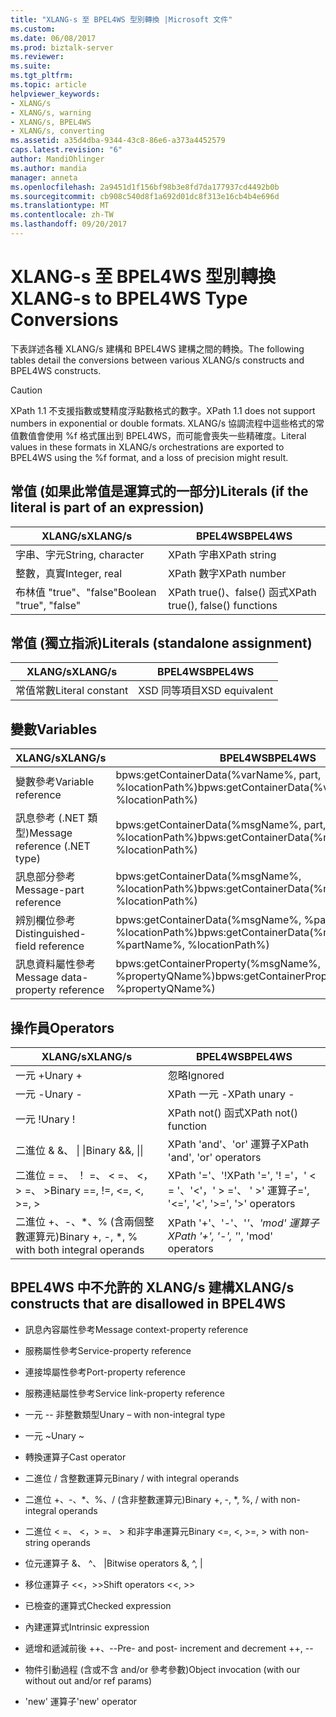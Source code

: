 ```yaml
---
title: "XLANG-s 至 BPEL4WS 型別轉換 |Microsoft 文件"
ms.custom: 
ms.date: 06/08/2017
ms.prod: biztalk-server
ms.reviewer: 
ms.suite: 
ms.tgt_pltfrm: 
ms.topic: article
helpviewer_keywords:
- XLANG/s
- XLANG/s, warning
- XLANG/s, BPEL4WS
- XLANG/s, converting
ms.assetid: a35d4dba-9344-43c8-86e6-a373a4452579
caps.latest.revision: "6"
author: MandiOhlinger
ms.author: mandia
manager: anneta
ms.openlocfilehash: 2a9451d1f156bf98b3e8fd7da177937cd4492b0b
ms.sourcegitcommit: cb908c540d8f1a692d01dc8f313e16cb4b4e696d
ms.translationtype: MT
ms.contentlocale: zh-TW
ms.lasthandoff: 09/20/2017
---
```

# <a name="xlang-s-to-bpel4ws-type-conversions"></a><span data-ttu-id="a7546-102">XLANG-s 至 BPEL4WS 型別轉換</span><span class="sxs-lookup"><span data-stu-id="a7546-102">XLANG-s to BPEL4WS Type Conversions</span></span>
<span data-ttu-id="a7546-103">下表詳述各種 XLANG/s 建構和 BPEL4WS 建構之間的轉換。</span><span class="sxs-lookup"><span data-stu-id="a7546-103">The following tables detail the conversions between various XLANG/s constructs and BPEL4WS constructs.</span></span>  
  
> [!CAUTION]
>  <span data-ttu-id="a7546-104">XPath 1.1 不支援指數或雙精度浮點數格式的數字。</span><span class="sxs-lookup"><span data-stu-id="a7546-104">XPath 1.1 does not support numbers in exponential or double formats.</span></span> <span data-ttu-id="a7546-105">XLANG/s 協調流程中這些格式的常值數值會使用 %f 格式匯出到 BPEL4WS，而可能會喪失一些精確度。</span><span class="sxs-lookup"><span data-stu-id="a7546-105">Literal values in these formats in XLANG/s orchestrations are exported to BPEL4WS using the %f format, and a loss of precision might result.</span></span>  
  
## <a name="literals-if-the-literal-is-part-of-an-expression"></a><span data-ttu-id="a7546-106">常值 (如果此常值是運算式的一部分)</span><span class="sxs-lookup"><span data-stu-id="a7546-106">Literals (if the literal is part of an expression)</span></span>  
  
|<span data-ttu-id="a7546-107">XLANG/s</span><span class="sxs-lookup"><span data-stu-id="a7546-107">XLANG/s</span></span>|<span data-ttu-id="a7546-108">BPEL4WS</span><span class="sxs-lookup"><span data-stu-id="a7546-108">BPEL4WS</span></span>|  
|--------------|-------------|  
|<span data-ttu-id="a7546-109">字串、字元</span><span class="sxs-lookup"><span data-stu-id="a7546-109">String, character</span></span>|<span data-ttu-id="a7546-110">XPath 字串</span><span class="sxs-lookup"><span data-stu-id="a7546-110">XPath string</span></span>|  
|<span data-ttu-id="a7546-111">整數，真實</span><span class="sxs-lookup"><span data-stu-id="a7546-111">Integer, real</span></span>|<span data-ttu-id="a7546-112">XPath 數字</span><span class="sxs-lookup"><span data-stu-id="a7546-112">XPath number</span></span>|  
|<span data-ttu-id="a7546-113">布林值 "true"、"false"</span><span class="sxs-lookup"><span data-stu-id="a7546-113">Boolean "true", "false"</span></span>|<span data-ttu-id="a7546-114">XPath true()、false() 函式</span><span class="sxs-lookup"><span data-stu-id="a7546-114">XPath true(), false() functions</span></span>|  
  
## <a name="literals-standalone-assignment"></a><span data-ttu-id="a7546-115">常值 (獨立指派)</span><span class="sxs-lookup"><span data-stu-id="a7546-115">Literals (standalone assignment)</span></span>  
  
|<span data-ttu-id="a7546-116">XLANG/s</span><span class="sxs-lookup"><span data-stu-id="a7546-116">XLANG/s</span></span>|<span data-ttu-id="a7546-117">BPEL4WS</span><span class="sxs-lookup"><span data-stu-id="a7546-117">BPEL4WS</span></span>|  
|--------------|-------------|  
|<span data-ttu-id="a7546-118">常值常數</span><span class="sxs-lookup"><span data-stu-id="a7546-118">Literal constant</span></span>|<span data-ttu-id="a7546-119">XSD 同等項目</span><span class="sxs-lookup"><span data-stu-id="a7546-119">XSD equivalent</span></span>|  
  
## <a name="variables"></a><span data-ttu-id="a7546-120">變數</span><span class="sxs-lookup"><span data-stu-id="a7546-120">Variables</span></span>  
  
|<span data-ttu-id="a7546-121">XLANG/s</span><span class="sxs-lookup"><span data-stu-id="a7546-121">XLANG/s</span></span>|<span data-ttu-id="a7546-122">BPEL4WS</span><span class="sxs-lookup"><span data-stu-id="a7546-122">BPEL4WS</span></span>|  
|--------------|-------------|  
|<span data-ttu-id="a7546-123">變數參考</span><span class="sxs-lookup"><span data-stu-id="a7546-123">Variable reference</span></span>|<span data-ttu-id="a7546-124">bpws:getContainerData(%varName%,  part, %locationPath%)</span><span class="sxs-lookup"><span data-stu-id="a7546-124">bpws:getContainerData(%varName%,  part, %locationPath%)</span></span>|  
|<span data-ttu-id="a7546-125">訊息參考 (.NET 類型)</span><span class="sxs-lookup"><span data-stu-id="a7546-125">Message reference (.NET type)</span></span>|<span data-ttu-id="a7546-126">bpws:getContainerData(%msgName%, part, %locationPath%)</span><span class="sxs-lookup"><span data-stu-id="a7546-126">bpws:getContainerData(%msgName%, part, %locationPath%)</span></span>|  
|<span data-ttu-id="a7546-127">訊息部分參考</span><span class="sxs-lookup"><span data-stu-id="a7546-127">Message-part reference</span></span>|<span data-ttu-id="a7546-128">bpws:getContainerData(%msgName%, %locationPath%)</span><span class="sxs-lookup"><span data-stu-id="a7546-128">bpws:getContainerData(%msgName%, %locationPath%)</span></span>|  
|<span data-ttu-id="a7546-129">辨別欄位參考</span><span class="sxs-lookup"><span data-stu-id="a7546-129">Distinguished-field reference</span></span>|<span data-ttu-id="a7546-130">bpws:getContainerData(%msgName%, %partName%, %locationPath%)</span><span class="sxs-lookup"><span data-stu-id="a7546-130">bpws:getContainerData(%msgName%, %partName%, %locationPath%)</span></span>|  
|<span data-ttu-id="a7546-131">訊息資料屬性參考</span><span class="sxs-lookup"><span data-stu-id="a7546-131">Message data-property reference</span></span>|<span data-ttu-id="a7546-132">bpws:getContainerProperty(%msgName%, %propertyQName%)</span><span class="sxs-lookup"><span data-stu-id="a7546-132">bpws:getContainerProperty(%msgName%, %propertyQName%)</span></span>|  
  
## <a name="operators"></a><span data-ttu-id="a7546-133">操作員</span><span class="sxs-lookup"><span data-stu-id="a7546-133">Operators</span></span>  
  
|<span data-ttu-id="a7546-134">XLANG/s</span><span class="sxs-lookup"><span data-stu-id="a7546-134">XLANG/s</span></span>|<span data-ttu-id="a7546-135">BPEL4WS</span><span class="sxs-lookup"><span data-stu-id="a7546-135">BPEL4WS</span></span>|  
|--------------|-------------|  
|<span data-ttu-id="a7546-136">一元 +</span><span class="sxs-lookup"><span data-stu-id="a7546-136">Unary +</span></span>|<span data-ttu-id="a7546-137">忽略</span><span class="sxs-lookup"><span data-stu-id="a7546-137">Ignored</span></span>|  
|<span data-ttu-id="a7546-138">一元 -</span><span class="sxs-lookup"><span data-stu-id="a7546-138">Unary -</span></span>|<span data-ttu-id="a7546-139">XPath 一元 -</span><span class="sxs-lookup"><span data-stu-id="a7546-139">XPath unary -</span></span>|  
|<span data-ttu-id="a7546-140">一元 !</span><span class="sxs-lookup"><span data-stu-id="a7546-140">Unary !</span></span>|<span data-ttu-id="a7546-141">XPath not() 函式</span><span class="sxs-lookup"><span data-stu-id="a7546-141">XPath not() function</span></span>|  
|<span data-ttu-id="a7546-142">二進位 & &、 &#124; &#124;</span><span class="sxs-lookup"><span data-stu-id="a7546-142">Binary &&, &#124;&#124;</span></span>|<span data-ttu-id="a7546-143">XPath 'and'、'or' 運算子</span><span class="sxs-lookup"><span data-stu-id="a7546-143">XPath 'and', 'or' operators</span></span>|  
|<span data-ttu-id="a7546-144">二進位 = =、 ！ =、 < =、 \<，> =、 ></span><span class="sxs-lookup"><span data-stu-id="a7546-144">Binary ==, !=, <=, \<, >=, ></span></span>|<span data-ttu-id="a7546-145">XPath '='、'!</span><span class="sxs-lookup"><span data-stu-id="a7546-145">XPath '=', '!</span></span> <span data-ttu-id="a7546-146">='，' < = '、'\<'，' > ='、 ' >' 運算子</span><span class="sxs-lookup"><span data-stu-id="a7546-146">=', '<=', '\<', '>=', '>' operators</span></span>|  
|<span data-ttu-id="a7546-147">二進位 +、-、*、% (含兩個整數運算元)</span><span class="sxs-lookup"><span data-stu-id="a7546-147">Binary +, -, *, % with both integral operands</span></span>|<span data-ttu-id="a7546-148">XPath '+'、'-'、'*'、'mod' 運算子</span><span class="sxs-lookup"><span data-stu-id="a7546-148">XPath '+', '-', '*', 'mod' operators</span></span>|  
  
## <a name="xlangs-constructs-that-are-disallowed-in-bpel4ws"></a><span data-ttu-id="a7546-149">BPEL4WS 中不允許的 XLANG/s 建構</span><span class="sxs-lookup"><span data-stu-id="a7546-149">XLANG/s constructs that are disallowed in BPEL4WS</span></span>  
  
-   <span data-ttu-id="a7546-150">訊息內容屬性參考</span><span class="sxs-lookup"><span data-stu-id="a7546-150">Message context-property reference</span></span>  
  
-   <span data-ttu-id="a7546-151">服務屬性參考</span><span class="sxs-lookup"><span data-stu-id="a7546-151">Service-property reference</span></span>  
  
-   <span data-ttu-id="a7546-152">連接埠屬性參考</span><span class="sxs-lookup"><span data-stu-id="a7546-152">Port-property reference</span></span>  
  
-   <span data-ttu-id="a7546-153">服務連結屬性參考</span><span class="sxs-lookup"><span data-stu-id="a7546-153">Service link-property reference</span></span>  
  
-   <span data-ttu-id="a7546-154">一元 -- 非整數類型</span><span class="sxs-lookup"><span data-stu-id="a7546-154">Unary – with non-integral type</span></span>  
  
-   <span data-ttu-id="a7546-155">一元 ~</span><span class="sxs-lookup"><span data-stu-id="a7546-155">Unary ~</span></span>  
  
-   <span data-ttu-id="a7546-156">轉換運算子</span><span class="sxs-lookup"><span data-stu-id="a7546-156">Cast operator</span></span>  
  
-   <span data-ttu-id="a7546-157">二進位 / 含整數運算元</span><span class="sxs-lookup"><span data-stu-id="a7546-157">Binary / with integral operands</span></span>  
  
-   <span data-ttu-id="a7546-158">二進位 +、-、*、%、/ (含非整數運算元)</span><span class="sxs-lookup"><span data-stu-id="a7546-158">Binary +, -, *, %, / with non-integral operands</span></span>  
  
-   <span data-ttu-id="a7546-159">二進位 < =、 \<，> =、 > 和非字串運算元</span><span class="sxs-lookup"><span data-stu-id="a7546-159">Binary <=, \<, >=, > with non-string operands</span></span>  
  
-   <span data-ttu-id="a7546-160">位元運算子 &、 ^、 &#124;</span><span class="sxs-lookup"><span data-stu-id="a7546-160">Bitwise operators &, ^, &#124;</span></span>  
  
-   <span data-ttu-id="a7546-161">移位運算子 <\<，>></span><span class="sxs-lookup"><span data-stu-id="a7546-161">Shift operators <\<, >></span></span>  
  
-   <span data-ttu-id="a7546-162">已檢查的運算式</span><span class="sxs-lookup"><span data-stu-id="a7546-162">Checked expression</span></span>  
  
-   <span data-ttu-id="a7546-163">內建運算式</span><span class="sxs-lookup"><span data-stu-id="a7546-163">Intrinsic expression</span></span>  
  
-   <span data-ttu-id="a7546-164">遞增和遞減前後 ++、--</span><span class="sxs-lookup"><span data-stu-id="a7546-164">Pre- and post- increment and decrement ++, --</span></span>  
  
-   <span data-ttu-id="a7546-165">物件引動過程 (含或不含 and/or 參考參數)</span><span class="sxs-lookup"><span data-stu-id="a7546-165">Object invocation (with our without out and/or ref params)</span></span>  
  
-   <span data-ttu-id="a7546-166">'new' 運算子</span><span class="sxs-lookup"><span data-stu-id="a7546-166">'new' operator</span></span>